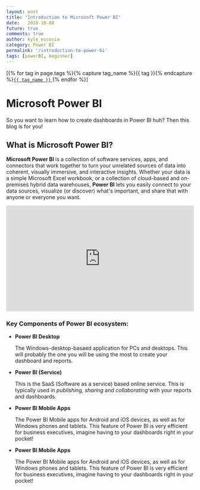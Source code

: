 ```yaml
---
layout: post
title: "Introduction to Microsoft Power BI"
date: 	2018-10-08
future: true
comments: true
author: kyle_escosia
category: Power BI
permalink: '/introduction-to-power-bi'
tags: [powerBI, beginner]
---
```

<style type="text/css">
	.head-intro{
		font-size: 0.75rem;
	}
	.resp-container{
		position: relative;
	    overflow: hidden;
	    padding-top: 56.25%;
	}
	.resp-iframe {
	    position: absolute;
	    top: 0;
	    bottom: 10px;
	    left: 0;
	    width: 100%;
	    height: 100%;
	    border: 0;
	}
</style>
<span>[{% for tag in page.tags %}{% capture tag_name %}{{ tag }}{% endcapture %}<a href="/tags.html#{{ tag_name }}"><code class="highligher-rouge"><nobr>{{ tag_name }}</nobr></code>&nbsp;</a>{% endfor %}]</span>
<h1> Microsoft Power BI</h1>
<p> So you want to learn how to create dashboards in Power BI huh? Then this blog is for you! </p>
<h2> What is Microsoft Power BI?</h2>
<div>
	<p>
		<strong>Microsoft Power BI </strong>is a collection of software services, apps, and connectors that work together to turn your unrelated sources of data into coherent, visually immersive, and interactive insights. Whether your data is a simple Microsoft Excel workbook, or a collection of cloud-based and on-premises hybrid data warehouses, <strong>Power BI</strong>  lets you easily connect to your data sources, visualize (or discover) what's important, and share that with anyone or everyone you want.
	</p>
	<div class="resp-container">
		<iframe class="resp-iframe" src="https://www.youtube.com/embed/yKTSLffVGbk" frameborder="0" allow="autoplay; encrypted-media" allowfullscreen></iframe>
	</div>
	<!--
	<div>
		These are the most common uses for Power BI Desktop:
		<ul>
			<li>Connect to data</li>
			<li>Transform and clean that data, to create a data model</li>
			<li>Create visuals, such as charts or graphs, that provide visual representations of the data</li>
			<li>Create reports that are c ollections of visuals, on one or more report pages</li>
			<li>Share reports with others using the <strong>Power BI service</strong> </li>	
		</ul> -->
</div>
<div>
	<h3>Key Components of Power BI ecosystem:</h3>
	<ul>
		<li><strong>Power BI Desktop</strong></li>
		<p> The Windows-desktop-basaed application for PCs and desktops. This will probably the one you will be using the most to create your dashboard and reports.</p>
		<li><strong>Power BI (Service)</strong></li>
		<p> This is the SaaS (Software as a service) based online service. This is typically used in <em>publishing, sharing</em> and <em>collaborating</em> with your reports and dashboards.</p>
		<li><strong>Power BI Mobile Apps</strong></li>
		<p> The Power BI Mobile apps for Android and iOS devices, as well as for Windows phones and tablets. This feature of Power BI is very efficient for business executives, imagine having to your dashboards right in your pocket!</p>
		<li><strong>Power BI Mobile Apps</strong></li>
		<p> The Power BI Mobile apps for Android and iOS devices, as well as for Windows phones and tablets. This feature of Power BI is very efficient for business executives, imagine having to your dashboards right in your pocket!</p>
	</ul>
</div>